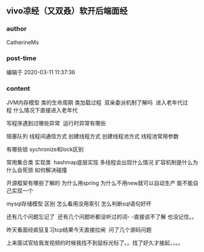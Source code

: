 ## vivo凉经（又双叒）软开后端面经
### author 
CatherineMs
### post-time 

编辑于  2020-03-11 11:37:36
### content 
<div class="post-topic-des nc-post-content">
 <p>
  JVM内存模型 类的生命周期  类加载过程  双亲委派机制了解吗   进入老年代过程 什么情况下直接进入老年代
 </p>
 <p>
  写程序遇到过哪些异常  运行时异常有哪些
 </p>
 <p>
  阻塞队列 线程间通信方式 创建线程方式 创建线程池方式 线程池常用参数
 </p>
 <p>
  有哪些锁 sychronize和lock区别
 </p>
 <p>
  常用集合类 实现类  hashmap底层实现 多线程会出现什么情况 扩容机制是什么为什么会死锁 如何解决碰撞
 </p>
 <p>
  开源框架有哪些了解的 为什么用spring 为什么不用new就可以自动生产 能不能自己实现一个
 </p>
 <p>
  mysql存储模型 区别 怎么看用没用索引 怎么判断sql语句好坏
 </p>
 <p>
  还有几个问题忘记了  还有几个问题听都没听过的词- -直接说不了解 也没记住。。
 </p>
 <p>
  昨天看面经疯狂复习tcp结果今天直接拉闸  问了几个源码问题
 </p>
 <p>
  上来面试官给我发视频的时候我找不到鼠标光标了。。找了好久才接起，，。。
 </p>
</div>
